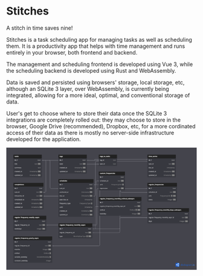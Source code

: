 # Stitches

A stitch in time saves nine!

Stitches is a task scheduling app for managing tasks as well as scheduling them. It is a
productivity app that helps with time management and runs entirely in your browser, both frontend
and backend.

The management and scheduling frontend is developed using Vue 3, while the scheduling backend is
developed using Rust and WebAssembly.

Data is saved and persisted using browsers' storage, local storage, etc, although an SQLite 3 layer,
over WebAssembly, is currently being integrated, allowing for a more ideal, optimal, and
conventional storage of data.

User's get to choose where to store their data once the SQLite 3 integrations are completely rolled
out: they may choose to store in the browser, Google Drive (recommended), Dropbox, etc, for a more
cordinated access of their data as there is mostly no server-side infrastructure developed for the
application.

![Entity Relationship Diagram](./dbml-erd.png)

<!--
## Recommended IDE Setup

[VSCode](https://code.visualstudio.com/) + [Volar](https://marketplace.visualstudio.com/items?itemName=Vue.volar) (and disable Vetur).

## Type Support for `.vue` Imports in TS

TypeScript cannot handle type information for `.vue` imports by default, so we replace the `tsc` CLI with `vue-tsc` for type checking. In editors, we need [Volar](https://marketplace.visualstudio.com/items?itemName=Vue.volar) to make the TypeScript language service aware of `.vue` types.

## Customize configuration

See [Vite Configuration Reference](https://vitejs.dev/config/).

## Project Setup

```sh
yarn
```

### Compile and Hot-Reload for Development

```sh
yarn dev
```

### Type-Check, Compile and Minify for Production

```sh
yarn build
```

### Run Unit Tests with [Vitest](https://vitest.dev/)

```sh
yarn test:unit
```

### Run End-to-End Tests with [Cypress](https://www.cypress.io/)

```sh
yarn test:e2e:dev
```

This runs the end-to-end tests against the Vite development server.
It is much faster than the production build.

But it's still recommended to test the production build with `test:e2e` before deploying (e.g. in CI environments):

```sh
yarn build
yarn test:e2e
```

### Lint with [ESLint](https://eslint.org/)

```sh
yarn lint
``` -->
